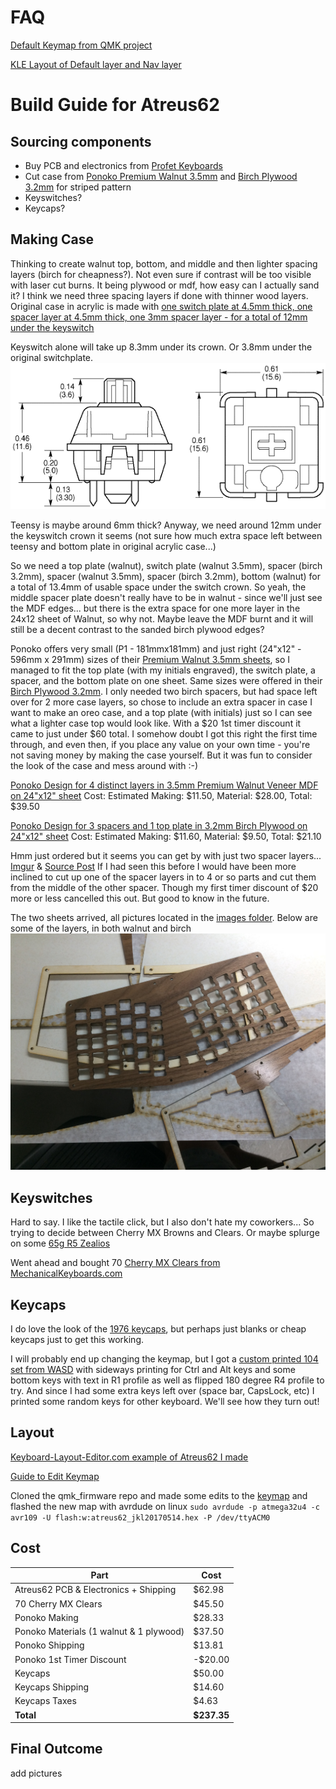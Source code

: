 # FAQ

[Default Keymap from QMK project](https://github.com/qmk/qmk_firmware/blob/master/keyboards/atreus62/keymaps/default/keymap.c)

[KLE Layout of Default layer and Nav layer](http://www.keyboard-layout-editor.com/#/gists/ba3723e5507de945f8a2954fe8877d16)

# Build Guide for Atreus62

## Sourcing components

- Buy PCB and electronics from [Profet Keyboards](http://shop.profetkeyboards.com/product/atreus62-pcb)
- Cut case from [Ponoko Premium Walnut 3.5mm](https://www.ponoko.com/make-and-sell/show-material/598-premium-veneer-mdf-walnut#main-image) and [Birch Plywood 3.2mm](https://www.ponoko.com/make-and-sell/show-material/358-plywood-birch#main-image) for striped pattern
- Keyswitches?
- Keycaps?

## Making Case

Thinking to create walnut top, bottom, and middle and then lighter spacing layers (birch for cheapness?). Not even sure if contrast will be too visible with laser cut burns. It being plywood or mdf, how easy can I actually sand it? I think we need three spacing layers if done with thinner wood layers. Original case in acrylic is made with [one switch plate at 4.5mm thick, one spacer layer at 4.5mm thick, one 3mm spacer layer - for a total of 12mm under the keyswitch](https://github.com/profet23/atreus62/issues/1)

Keyswitch alone will take up 8.3mm under its crown. Or 3.8mm under the original switchplate. 
![Cherry MX Keyswitch Dimensions](images/cherrymx-dimensions.gif)

Teensy is maybe around 6mm thick? Anyway, we need around 12mm under the keyswitch crown it seems (not sure how much extra space left between teensy and bottom plate in original acrylic case...) 

So we need a top plate (walnut), switch plate (walnut 3.5mm), spacer (birch 3.2mm), spacer (walnut 3.5mm), spacer (birch 3.2mm), bottom (walnut) for a total of 13.4mm of usable space under the switch crown. So yeah, the middle spacer plate doesn't really have to be in walnut - since we'll just see the MDF edges... but there is the extra space for one more layer in the 24x12 sheet of Walnut, so why not. Maybe leave the MDF burnt and it will still be a decent contrast to the sanded birch plywood edges?

Ponoko offers very small (P1 - 181mmx181mm) and just right (24"x12" - 596mm x 291mm) sizes of their [Premium Walnut 3.5mm sheets](https://www.ponoko.com/make-and-sell/show-material/598-premium-veneer-mdf-walnut#main-image), so I managed to fit the top plate (with my initials engraved), the switch plate, a spacer, and the bottom plate on one sheet. Same sizes were offered in their [Birch Plywood 3.2mm](https://www.ponoko.com/make-and-sell/show-material/358-plywood-birch#main-image). I only needed two birch spacers, but had space left over for 2 more case layers, so chose to include an extra spacer in case I want to make an oreo case, and a top plate (with initials) just so I can see what a lighter case top would look like. With a $20 1st timer discount it came to just under $60 total. I somehow doubt I got this right the first time through, and even then, if you place any value on your own time - you're not saving money by making the case yourself. But it was fun to consider the look of the case and mess around with :-)

[Ponoko Design for 4 distinct layers in 3.5mm Premium Walnut Veneer MDF on 24"x12" sheet](ponoko/4layers-initials-24x12-3.5mmPremiumWalnut.svg) Cost: Estimated Making: $11.50, Material:	$28.00, Total: $39.50

[Ponoko Design for 3 spacers and 1 top plate in 3.2mm Birch Plywood on 24"x12" sheet](ponoko/1topPlateInitials-3spacers-24x12-3.2mmBirchPly.svg) Cost: Estimated Making: $11.60, Material: 	$9.50, Total:	$21.10

Hmm just ordered but it seems you can get by with just two spacer layers... [Imgur](http://i.imgur.com/Tp04rdk.jpg) & [Source Post](https://www.reddit.com/r/MechanicalKeyboards/comments/5m8lz1/earthy_atreus62/dc25ng3/) If I had seen this before I would have been more inclined to cut up one of the spacer layers in to 4 or so parts and cut them from the middle of the other spacer. Though my first timer discount of $20 more or less cancelled this out. But good to know in the future.

The two sheets arrived, all pictures located in the [images folder](images/). Below are some of the layers, in both walnut and birch
![I like how they turned out](images/case-both-small.jpg)

 
 ## Keyswitches 
 Hard to say. I like the tactile click, but I also don't hate my coworkers... So trying to decide between Cherry MX Browns and Clears. Or maybe splurge on some [65g R5 Zealios](https://zealpc.net/collections/switches/products/zealio)
 
 Went ahead and bought 70 [Cherry MX Clears from MechanicalKeyboards.com](https://mechanicalkeyboards.com/shop/index.php?l=product_detail&p=594)
 
 ## Keycaps
 I do love the look of the [1976 keycaps](https://www.reddit.com/r/MechanicalKeyboards/comments/4zk8ui/1976_on_my_60_atreus/), but perhaps just blanks or cheap keycaps just to get this working. 
 
 I will probably end up changing the keymap, but I got a [custom printed 104 set from WASD](http://www.wasdkeyboards.com/index.php/products/keycap-set/104-key-cherry-mx-keycap-set.html) with sideways printing for Ctrl and Alt keys and some bottom keys with text in R1 profile as well as flipped 180 degree R4 profile to try. And since I had some extra keys left over (space bar, CapsLock, etc) I printed some random keys for other keyboard. We'll see how they turn out!
 
 ## Layout
[Keyboard-Layout-Editor.com example of Atreus62 I made](http://www.keyboard-layout-editor.com/#/gists/ba3723e5507de945f8a2954fe8877d16) 

[Guide to Edit Keymap](http://nickgreen.info/quick-guide-how-to-edit-keymap-on-atreus62/)

Cloned the qmk_firmware repo and made some edits to the [keymap](http://www.keyboard-layout-editor.com/#/gists/5868fe5cf5176031f1ffead25500a2b8) and flashed the new map with avrdude on linux `sudo avrdude -p atmega32u4 -c avr109 -U flash:w:atreus62_jkl20170514.hex -P /dev/ttyACM0`

## Cost

| Part                                    | Cost  |
| --------------------------------------- | -------- |
| Atreus62 PCB & Electronics + Shipping   | $62.98   |
| 70 Cherry MX Clears                     | $45.50   |
| Ponoko Making                           | $28.33   |
| Ponoko Materials (1 walnut & 1 plywood) | $37.50   |
| Ponoko Shipping                         | $13.81   |
| Ponoko 1st Timer Discount               | -$20.00  |
| Keycaps                                 | $50.00   |
| Keycaps Shipping                        | $14.60   |
| Keycaps Taxes                           | $4.63    |
| **Total**                               | **$237.35** |

## Final Outcome

add pictures


